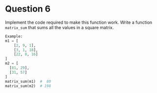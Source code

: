 # Question 6

Implement the code required to make this function work.
Write a function `matrix_sum` that sums all the values in a square matrix.

```python
Example:
m1 = [
    [2, 9, 1],
    [3, 1, 18],
    [22, 8, 16]
]
m2 = [
  [81, 29],
  [31, 57]
]
matrix_sum(m1)  #  80
matrix_sum(m2)  # 198
```
